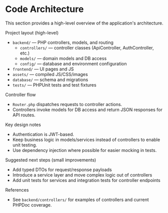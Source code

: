 # Code Architecture

This section provides a high-level overview of the application's architecture.

Project layout (high-level)

- `backend/` — PHP controllers, models, and routing
  - `controllers/` — controller classes (ApiController, AuthController, etc.)
  - `models/` — domain models and DB access
  - `config/` — database and environment configuration
- `frontend/` — UI pages and JS
- `assets/` — compiled JS/CSS/images
- `database/` — schema and migrations
- `tests/` — PHPUnit tests and test fixtures

Controller flow

- `Router.php` dispatches requests to controller actions.
- Controllers invoke models for DB access and return JSON responses for API routes.

Key design notes

- Authentication is JWT-based.
- Keep business logic in models/services instead of controllers to enable unit testing.
- Use dependency injection where possible for easier mocking in tests.

Suggested next steps (small improvements)

- Add typed DTOs for request/response payloads
- Introduce a service layer and move complex logic out of controllers
- Add unit tests for services and integration tests for controller endpoints

References

- See `backend/controllers/` for examples of controllers and current PHPDoc coverage.
